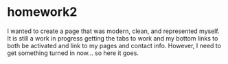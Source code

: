 # homework2

I wanted to create a page that was modern, clean, and represented myself. It is still a work in progress getting the tabs to work and my bottom links to both be activated and link to my pages and contact info. However, I need to get something turned in now... so here it goes. 